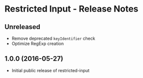 # Restricted Input - Release Notes

## Unreleased

* Remove deprecated `keyIdentifier` check
* Optimize RegExp creation

## 1.0.0 (2016-05-27)

* Initial public release of restricted-input
